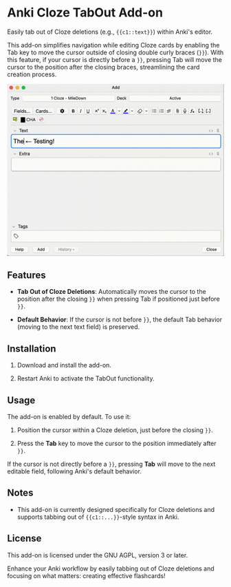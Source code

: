 # Anki Cloze TabOut Add-on

Easily tab out of Cloze deletions (e.g., `{{c1::text}}`) within Anki's editor.

This add-on simplifies navigation while editing Cloze cards by enabling the Tab key to move the cursor outside of closing double curly braces (`}}`). With this feature, if your cursor is directly before a `}}`, pressing Tab will move the cursor to the position after the closing braces, streamlining the card creation process.

![](https://github.com/kellenvu/anki-tabout/blob/main/demo.gif)

## Features

- **Tab Out of Cloze Deletions**: Automatically moves the cursor to the position after the closing `}}` when pressing Tab if positioned just before `}}`.

- **Default Behavior**: If the cursor is not before `}}`, the default Tab behavior (moving to the next text field) is preserved.

## Installation

1. Download and install the add-on.

2. Restart Anki to activate the TabOut functionality.

## Usage

The add-on is enabled by default. To use it:

1. Position the cursor within a Cloze deletion, just before the closing `}}`.

2. Press the **Tab** key to move the cursor to the position immediately after `}}`.

If the cursor is not directly before a `}}`, pressing **Tab** will move to the next editable field, following Anki's default behavior.

## Notes

- This add-on is currently designed specifically for Cloze deletions and supports tabbing out of `{{c1::...}}`-style syntax in Anki.
  
## License

This add-on is licensed under the GNU AGPL, version 3 or later.

Enhance your Anki workflow by easily tabbing out of Cloze deletions and focusing on what matters: creating effective flashcards!
